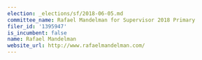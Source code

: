 ```yaml
---
election: _elections/sf/2018-06-05.md
committee_name: Rafael Mandelman for Supervisor 2018 Primary
filer_id: '1395947'
is_incumbent: false
name: Rafael Mandelman
website_url: http://www.rafaelmandelman.com/
---
```

